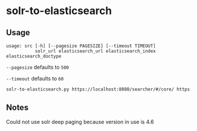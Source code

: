 # solr-to-elasticsearch


## Usage
```
usage: src [-h] [--pagesize PAGESIZE] [--timeout TIMEOUT] 
           solr_url elasticsearch_url elasticsearch_index elasticsearch_doctype
```

`--pagesize` defaults to `500`

`--timeout` defaults to `60`


```bash
solr-to-elasticsearch.py https://localhost:8080/searcher/#/core/ https://localhost:9200/ elastic_index document_type
```

## Notes
Could not use solr deep paging because version in use is 4.6 
